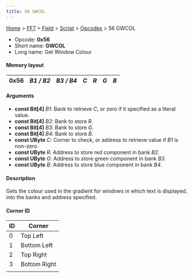 ```yaml
---
title: 56 GWCOL
---
```


[Home](../../../../Main%20Page.md.md) > [FF7](../../../../FF7.md) > [Field](../../../Field.md) > [Script](../../Script.md) > [Opcodes](../Opcodes.md) > 56 GWCOL

-   Opcode: **0x56**
-   Short name: **GWCOL**
-   Long name: Get Window Colour

#### Memory layout

| 0x56 | *B1 / B2* | *B3 / B4* | *C* | *R* | *G* | *B* |
|------|-----------|-----------|-----|-----|-----|-----|

#### Arguments

-   **const Bit\[4\]** *B1*: Bank to retrieve *C*, or zero if it
    specified as a literal value.
-   **const Bit\[4\]** *B2*: Bank to store *R*.
-   **const Bit\[4\]** *B3*: Bank to store *G*.
-   **const Bit\[4\]** *B4*: Bank to store *B*.
-   **const UByte** *C*: Corner to check, or address to retrieve value
    if *B1* is non-zero.
-   **const UByte** *R*: Address to store red component in bank *B2*.
-   **const UByte** *G*: Address to store green component in bank *B3*.
-   **const UByte** *B*: Address to store blue component in bank *B4*.

#### Description

Gets the colour used in the gradient for windows in which text is
displayed, into the banks and address specified.

#### Corner ID

| ID  | Corner       |
|-----|--------------|
| 0   | Top Left     |
| 1   | Bottom Left  |
| 2   | Top Right    |
| 3   | Bottom Right |
|     |              |
